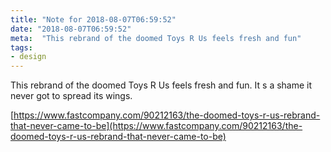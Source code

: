 ```yaml
---
title: "Note for 2018-08-07T06:59:52"
date: "2018-08-07T06:59:52"
meta:  "This rebrand of the doomed Toys R Us feels fresh and fun"
tags:
- design
---
```

This rebrand of the doomed Toys R Us feels fresh and fun. It s a shame it never got to spread its wings.

[https://www.fastcompany.com/90212163/the-doomed-toys-r-us-rebrand-that-never-came-to-be](https://www.fastcompany.com/90212163/the-doomed-toys-r-us-rebrand-that-never-came-to-be)
